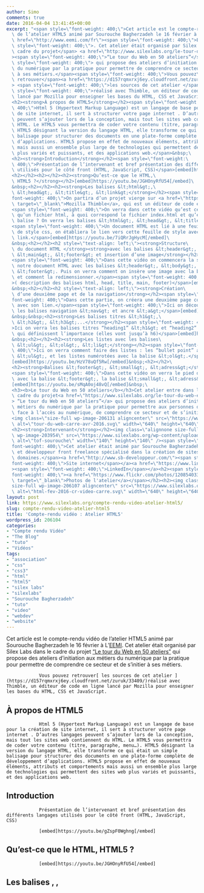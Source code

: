 ```yaml
---
author: Simo
comments: true
date: 2016-04-04 13:41:45+00:00
excerpt: "<span style=\"font-weight: 400;\">Cet article est le compte-rendu vidéo\
  \ de l’atelier HTML5 animé par Sourouche Bagherzadeh le 16 février à L’</span><a\
  \ href=\"http://www.eemi.com/fr\"><span style=\"font-weight: 400;\">EEMI</span></a><span\
  \ style=\"font-weight: 400;\">. Cet atelier était organisé par Silex Labs dans le\
  \ cadre du projet</span> <a href=\"http://www.silexlabs.org/le-tour-du-web-en-50-ateliers-2/\"\
  ><span style=\"font-weight: 400;\">“Le tour du Web en 50 ateliers”</span></a><span\
  \ style=\"font-weight: 400;\"> qui propose des ateliers d’initiation aux métiers\
  \ du numérique par la pratique pour permettre de comprendre ce secteur et de s’initier\
  \ à ses métiers.</span><span style=\"font-weight: 400;\">Vous pouvez\
  \ retrouver</span><a href=\"https://d157rqmxrxj6ey.cloudfront.net/zuruk/33409/\"\
  > <span style=\"font-weight: 400;\">les sources de cet atelier </span></a><span\
  \ style=\"font-weight: 400;\">réalisé avec Thimble, un éditeur de code en ligne\
  \ lancé par Mozilla pour enseigner les bases du HTML, CSS et JavaScript.</span>\
  <h2><strong>À propos de HTML5</strong></h2><span style=\"font-weight:\
  \ 400;\">Html 5 (Hypertext Markup Language) est un langage de base pour la création\
  \ de site internet, il sert à structurer votre page internet . D’autres langages\
  \ peuvent s’ajouter lors de la conception, mais tout les sites web contiennent du\
  \ HTML. Le HTML5 vous permettra de coder votre contenu (titre, paragraphe, menu…).\
  \ HTML5 désignant la version du langage HTML, elle transforme ce qui était un simple\
  \ balisage pour structurer des documents en une plate-forme complète de développement\
  \ d’applications. HTML5 propose en effet de nouveaux éléments, attributs et comportements\
  \ mais aussi un ensemble plus large de technologies qui permettent des sites web\
  \ plus variés et puissants, et des applications web.</span>&nbsp;\
  <h2><strong>Introduction</strong></h2><span style=\"font-weight:\
  \ 400;\">Présentation de l’intervenant et bref présentation des différents langages\
  \ utilisés pour le côté front (HTML, JavaScript, CSS)</span>[embed]https://youtu.be/gZspF0Wghng[/embed]\
  <h2></h2><h2></h2><h2><strong>Qu’est-ce que le HTML,\
  \ HTML5 ?</strong></h2>[embed]https://youtu.be/JGHOnyRfU54[/embed]\
  &nbsp;<h2></h2><h2><strong>Les balises &lt;html&gt;,\
  \ &lt;head&gt;, &lt;title&gt;, &lt;link&gt;</strong></h2><span style=\"\
  font-weight: 400;\">On partira d’un projet vierge sur <a href=\"https://thimble.mozilla.org\"\
  \ target=\"_blank\">Mozilla Thimble</a>, qui est un éditeur de code en ligne. </span>\
  <span style=\"font-weight: 400;\">On verra dans cette vidéo qu’est ce\
  \ qu’un fichier html, à quoi correspond le fichier index.html et qu’est ce qu’une\
  \ balise ? On verra les balises &lt;html&gt;, &lt;head&gt;, &lt;title&gt;, &lt;link&gt;.</span>\
  <span style=\"font-weight: 400;\">Un document HTML est lié à une feuille\
  \ de style css, on établiera le lien vers cette feuille de style avec la balise\
  \ link.</span>[embed]https://youtu.be/7iQRrJgHycM[/embed]\
  &nbsp;<h2></h2><h2 style=\"text-align: left;\"><strong>Structure\
  \ du document HTML </strong><strong>avec les balises &lt;header&gt;, &lt;body&gt;,\
  \ &lt;main&gt;, &lt;footer&gt; et insertion d’une image</strong></h2>\
  <span style=\"font-weight: 400;\">Dans cette vidéo on commencera la structure de\
  \ notre document HTML avec les balises &lt;header&gt;, &lt;body&gt;, &lt;main&gt;,\
  \ &lt;footer&gt;. Puis on verra comment on insère une image avec la balise &lt;img&gt;\
  \ et comment la redimensionner.</span><span style=\"font-weight: 400;\"\
  >( description des balises html, head, title, main, footer)</span>[embed]https://youtu.be/95dK2H4tO4k[/embed]\
  &nbsp;<h2></h2><h2 style=\"text-align: left;\"><strong>Création\
  \ d’une deuxième page et de la navigation</strong></h2><span style=\"\
  font-weight: 400;\">Dans cette partie, on créera une deuxième page contact.html\
  \ avec son lien.</span><span style=\"font-weight: 400;\">Ici on découvrira\
  \ les balises navigation &lt;nav&gt; et ancre &lt;a&gt;</span>[embed]https://youtu.be/ruNVsjORm8A[/embed]\
  &nbsp;&nbsp;<h2><strong>Les balises titres &lt;h1&gt;,\
  \ &lt;h2&gt;, &lt;h3&gt;...</strong></h2><span style=\"font-weight: 400;\"\
  >Ici on verra les balises titres “heading1” &lt;h1&gt; et “heading2” &lt; h2&gt;\
  \ qui définissent l’importance (elles vont jusqu’à h6)</span>[embed]https://youtu.be/bYttv-QAXIQ[/embed]\
  &nbsp;<h2></h2><h2><strong>Les listes avec les balises\
  \ &lt;ul&gt;, &lt;ol&gt;, &lt;li&gt;</strong></h2><span style=\"font-weight:\
  \ 400;\">Ici on verra comment faire des listes : les “bullet point” avec la balise\
  \ &lt;ul&gt;, et les listes numérotées avec la balise &lt;ol&gt;.</span>\
  [embed]https://youtu.be/HzV78uQf5Rw[/embed]&nbsp;<h2></h2>\
  <h2><strong>Balises &lt;footer&gt;, &lt;small&gt;, &lt;adress&gt;</strong></h2>\
  <span style=\"font-weight: 400;\">Dans cette vidéo on verra le pied de page\
  \ avec la balise &lt;footer&gt;, la balise &lt;small&gt;, &lt;adress&gt;</span>\
  [embed]https://youtu.be/sMqA0oj48vQ[/embed]&nbsp;\
  <h3><b>Le tour du Web en 50 ateliers</b></h3>Cet atelier entre dans le\
  \ cadre du projet<a href=\"https://www.silexlabs.org/le-tour-du-web-en-50-ateliers-2/\"\
  > “Le tour du Web en 50 ateliers”</a> qui propose des ateliers d’initiation aux\
  \ métiers du numérique par la pratique pour permettre aux personnes défavorisées\
  \ face à l’accès au numérique, de comprendre ce secteur et de s’initier à ses métiers.\
  <img class=\"size-full wp-image-206131 aligncenter\" src=\"https://www.silexlabs.org/wp-content/uploads/2016/04/tour-du-web-carre-avr-2016.svg_-1.png\"\
  \ alt=\"tour-du-web-carre-avr-2016.svg\" width=\"640\" height=\"640\" />\
  <h2><strong>Intervenant</strong></h2><img class=\"alignnone size-full\
  \ wp-image-203954\" src=\"https://www.silexlabs.org/wp-content/uploads/2014/10/tof-sourouche.jpg\"\
  \ alt=\"tof-sourouche\" width=\"140\" height=\"140\" /><span style=\"\
  font-weight: 400;\">Cet atelier était animé par Sourouche Bagherzadeh, Web designer\
  \ et développeur front freelance spécialisé dans la création de sites internet tous\
  \ domaines.</span><a href=\"http://www.sb-developpeur.com/\"><span style=\"\
  font-weight: 400;\">Site internet</span></a><a href=\"https://www.linkedin.com/company/sourouche-bagherzadeh\"\
  ><span style=\"font-weight: 400;\">LinkedIn</span></a><h2><span style=\"\
  font-weight: 400;\"><a href=\"https://www.flickr.com/photos/120854033@N02/albums/72157662447665303\"\
  \ target=\"_blank\">Photos de l'atelier</a></span></h2><h2><img class=\"\
  size-full wp-image-206107 aligncenter\" src=\"https://www.silexlabs.org/wp-content/uploads/2016/04/html-fev-2016-cr-video-carre.svg_.png\"\
  \ alt=\"html-fev-2016-cr-video-carre.svg\" width=\"640\" height=\"640\" /></h2>"
layout: post
link: https://www.silexlabs.org/compte-rendu-video-atelier-html5/
slug: compte-rendu-video-atelier-html5
title: 'Compte-rendu vidéo : Atelier HTML5'
wordpress_id: 206104
categories:
- "Compte rendu Vidéo"
- "The Blog"
- "tuto"
- "Vidéos"
tags:
- "association"
- "css"
- "css3"
- "html"
- "html5"
- "silex labs"
- "silexlabs"
- "Sourouche Bagherzadeh"
- "tuto"
- "video"
- "webdev"
- "website"
---
```


Cet article est le compte-rendu vidéo de l’atelier HTML5 animé par Sourouche Bagherzadeh le 16 février à L’[EEMI](http://www.eemi.com/fr). Cet atelier était organisé par Silex Labs dans le cadre du projet [“Le tour du Web en 50 ateliers”](http://www.silexlabs.org/le-tour-du-web-en-50-ateliers-2/) qui propose des ateliers d’initiation aux métiers du numérique par la pratique pour permettre de comprendre ce secteur et de s’initier à ses métiers.

				Vous pouvez retrouver[ les sources de cet atelier ](https://d157rqmxrxj6ey.cloudfront.net/zuruk/33409/)réalisé avec Thimble, un éditeur de code en ligne lancé par Mozilla pour enseigner les bases du HTML, CSS et JavaScript.


## **À propos de HTML5**


				Html 5 (Hypertext Markup Language) est un langage de base pour la création de site internet, il sert à structurer votre page internet . D’autres langages peuvent s’ajouter lors de la conception, mais tout les sites web contiennent du HTML. Le HTML5 vous permettra de coder votre contenu (titre, paragraphe, menu…). HTML5 désignant la version du langage HTML, elle transforme ce qui était un simple balisage pour structurer des documents en une plate-forme complète de développement d’applications. HTML5 propose en effet de nouveaux éléments, attributs et comportements mais aussi un ensemble plus large de technologies qui permettent des sites web plus variés et puissants, et des applications web.




## **Introduction**


				Présentation de l’intervenant et bref présentation des différents langages utilisés pour le côté front (HTML, JavaScript, CSS)

				[embed]https://youtu.be/gZspF0Wghng[/embed]


##




##




## **Qu’est-ce que le HTML, HTML5 ?**


				[embed]https://youtu.be/JGHOnyRfU54[/embed]




##




## **Les balises <html>, <head>, <title>, <link>**


				On partira d’un projet vierge sur [Mozilla Thimble](https://thimble.mozilla.org), qui est un éditeur de code en ligne.

				On verra dans cette vidéo qu’est ce qu’un fichier html, à quoi correspond le fichier index.html et qu’est ce qu’une balise ? On verra les balises <html>, <head>, <title>, <link>.

				Un document HTML est lié à une feuille de style css, on établiera le lien vers cette feuille de style avec la balise link.

				[embed]https://youtu.be/7iQRrJgHycM[/embed]




##




## **Structure du document HTML ****avec les balises <header>, <body>, <main>, <footer> et insertion d’une image**


				Dans cette vidéo on commencera la structure de notre document HTML avec les balises <header>, <body>, <main>, <footer>. Puis on verra comment on insère une image avec la balise <img> et comment la redimensionner.

				( description des balises html, head, title, main, footer)

				[embed]https://youtu.be/95dK2H4tO4k[/embed]




##




## **Création d’une deuxième page et de la navigation**


				Dans cette partie, on créera une deuxième page contact.html avec son lien.

				Ici on découvrira les balises navigation <nav> et ancre <a>

				[embed]https://youtu.be/ruNVsjORm8A[/embed]






## **Les balises titres <h1>, <h2>, <h3>...**


				Ici on verra les balises titres “heading1” <h1> et “heading2” < h2> qui définissent l’importance (elles vont jusqu’à h6)

				[embed]https://youtu.be/bYttv-QAXIQ[/embed]




##




## **Les listes avec les balises <ul>, <ol>, <li>**


				Ici on verra comment faire des listes : les “bullet point” avec la balise <ul>, et les listes numérotées avec la balise <ol>.

				[embed]https://youtu.be/HzV78uQf5Rw[/embed]




##




## **Balises <footer>, <small>, <adress>**


				Dans cette vidéo on verra le pied de page avec la balise <footer>, la balise <small>, <adress>

				[embed]https://youtu.be/sMqA0oj48vQ[/embed]




### **Le tour du Web en 50 ateliers**


				Cet atelier entre dans le cadre du projet[ “Le tour du Web en 50 ateliers”](https://www.silexlabs.org/le-tour-du-web-en-50-ateliers-2/) qui propose des ateliers d’initiation aux métiers du numérique par la pratique pour permettre aux personnes défavorisées face à l’accès au numérique, de comprendre ce secteur et de s’initier à ses métiers.

				![tour-du-web-carre-avr-2016.svg](https://www.silexlabs.org/wp-content/uploads/2016/04/tour-du-web-carre-avr-2016.svg_-1.png)


## **Intervenant**


				![tof-sourouche](https://www.silexlabs.org/wp-content/uploads/2014/10/tof-sourouche.jpg)

				Cet atelier était animé par Sourouche Bagherzadeh, Web designer et développeur front freelance spécialisé dans la création de sites internet tous domaines.

				[Site internet](http://www.sb-developpeur.com/)

				[LinkedIn](https://www.linkedin.com/company/sourouche-bagherzadeh)


## [Photos de l'atelier](https://www.flickr.com/photos/120854033@N02/albums/72157662447665303)




## ![html-fev-2016-cr-video-carre.svg](https://www.silexlabs.org/wp-content/uploads/2016/04/html-fev-2016-cr-video-carre.svg_.png)
